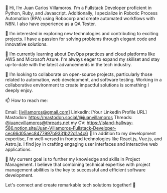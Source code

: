 👋 Hi, I’m Juan Carlos Villamoros. I'm a Fullstack Developer proficient in Python, Ruby, and Javascript. Additionally, I specialize in Robotic Process Automation (RPA) using Robocorp and create automated workflows with N8N. I also have experience as a QA Tester.

👀 I’m interested in exploring new technologies and contributing to exciting projects. I have a passion for solving problems through elegant code and innovative solutions.

🌱 I’m currently learning about DevOps practices and cloud platforms like AWS and Microsoft Azure. I'm always eager to expand my skillset and stay up-to-date with the latest advancements in the tech industry.

💞️ I’m looking to collaborate on open-source projects, particularly those related to automation, web development, and software testing. Working in a collaborative environment to create impactful solutions is something I deeply enjoy.

📫 How to reach me:

Email: [jvillamoros@gmail.com] LinkedIn: [Your LinkedIn Profile URL] Mastodon: https://mastodon.social/@juanvillamoros Threads: @juancvillamoros@threads.net my CV: https://island-hallway-586.notion.site/Juan-Villamoros-Fullstack-Developer-cec66d05aec8477997b9331b22d1a4c6 💼 In addition to my development expertise, I'm well-versed in frontend technologies like React.js, Vue.js, and Astro.js. I find joy in crafting engaging user interfaces and interactive web applications.

🎯 My current goal is to further my knowledge and skills in Project Management. I believe that combining technical expertise with project management abilities is the key to successful and efficient software development.

Let's connect and create remarkable tech solutions together! 🚀
